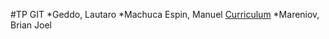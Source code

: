 #TP GIT
*Geddo, Lautaro
*Machuca Espin, Manuel [Curriculum](https://github.com/manumachuca/tp1-git/blob/develop-Manuel/CV_manuel_machuca.md)
*Mareniov, Brian Joel